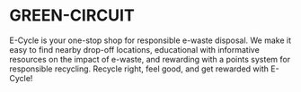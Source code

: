 # GREEN-CIRCUIT
E-Cycle is your one-stop shop for responsible e-waste disposal. We make it easy to find nearby drop-off locations, educational with informative resources on the impact of e-waste, and rewarding with a points system for responsible recycling. Recycle right, feel good, and get rewarded with E-Cycle!
